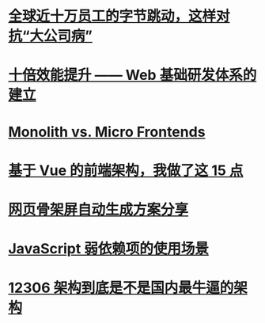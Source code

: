 # [全球近十万员工的字节跳动，这样对抗“大公司病”](https://mp.weixin.qq.com/s/lPholuVRd2Vfh32J7_Q4CA)

# [十倍效能提升 —— Web 基础研发体系的建立](https://zhuanlan.zhihu.com/p/34790596)

# [Monolith vs. Micro Frontends](https://blog.bitsrc.io/monolith-vs-micro-frontend-e6e9772a068b)

# [基于 Vue 的前端架构，我做了这 15 点](https://mp.weixin.qq.com/s/zVG3BwtAONodHBqvagxo9A)

# [网页骨架屏自动生成方案分享](https://mp.weixin.qq.com/s/3CQYKxxGJEjQWJl3AtJ6PQ)

# [JavaScript 弱依赖项的使用场景](https://mp.weixin.qq.com/s/u_p1gGNcG6uDsIwBNRPj_Q)

# [12306 架构到底是不是国内最牛逼的架构](https://mp.weixin.qq.com/s/wGql4KPJ_4LZse5ExUktxw)
